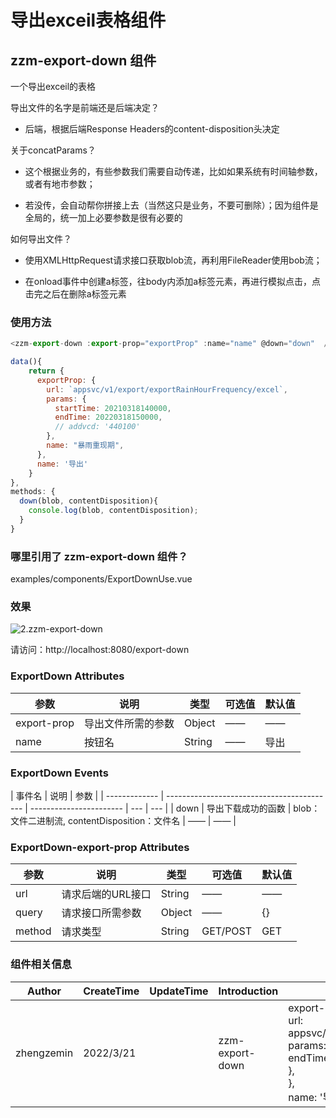 
# 导出exceil表格组件

## zzm-export-down 组件

一个导出exceil的表格

导出文件的名字是前端还是后端决定？

* 后端，根据后端Response Headers的content-disposition头决定


关于concatParams？

* 这个根据业务的，有些参数我们需要自动传递，比如如果系统有时间轴参数，或者有地市参数；

* 若没传，会自动帮你拼接上去（当然这只是业务，不要可删除）；因为组件是全局的，统一加上必要参数是很有必要的


如何导出文件？

* 使用XMLHttpRequest请求接口获取blob流，再利用FileReader使用bob流；

* 在onload事件中创建a标签，往body内添加a标签元素，再进行模拟点击，点击完之后在删除a标签元素



### 使用方法

```javascript
<zzm-export-down :export-prop="exportProp" :name="name" @down="down"  />

data(){
    return {
      exportProp: {
        url: `appsvc/v1/export/exportRainHourFrequency/excel`,
        params: {
          startTime: 20210318140000,
          endTime: 20220318150000,
          // addvcd: '440100'
        },
        name: "暴雨重现期",
      },
      name: '导出'
    }
},
methods: {
  down(blob, contentDisposition){
    console.log(blob, contentDisposition);
  }
}
```

### 哪里引用了 zzm-export-down 组件？

examples/components/ExportDownUse.vue

### 效果

![2.zzm-export-down](https://gitee.com/zhengzem/graphic-bed/raw/master/img/20220321103507.png)

请访问：http://localhost:8080/export-down

### ExportDown Attributes

| 参数            | 说明                                        | 类型    | 可选值 | 默认值 |
| --------------- | ------------------------------------------- | ------- | ------ | ------ |
| export-prop      | 导出文件所需的参数                                  | Object  | ——     | ——     |
| name      | 按钮名                                  | String  | ——     | 导出     |


### ExportDown Events

| 事件名        | 说明                                       | 参数                    |
| ------------- | ------------------------------------------ | ----------------------- | --- | --- |
| down     | 导出下载成功的函数               | blob：文件二进制流, contentDisposition：文件名      | ——  | ——  |


### ExportDown-export-prop Attributes

| 参数            | 说明                                        | 类型    | 可选值 | 默认值 |
| --------------- | ------------------------------------------- | ------- | ------ | ------ |
| url      | 请求后端的URL接口                                  | String  | ——     | ——     |
| query      | 请求接口所需参数                                       | Object  | ——     | {}     |
| method      | 请求类型                                       | String  | GET/POST     | GET     |


### 组件相关信息

| Author     | CreateTime | UpdateTime | Introduction | parameter                                                                                                                          |
| ---------- | ---------- | ---------- | ------------ | ---------------------------------------------------------------------------------------------------------------------------------- |
| zhengzemin | 2022/3/21  |            | zzm-export-down  | export-prop:{ <br />url: appsvc/v1/export/exportRainHourFrequency/excel, <br />params: { <br />endTime: 20220318150000,<br />},<br />},<br />name: '导出'<br />  |
